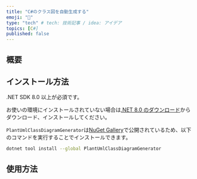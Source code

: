 ```yaml
---
title: "C#のクラス図を自動生成する"
emoji: "👋"
type: "tech" # tech: 技術記事 / idea: アイデア
topics: [C#]
published: false
---
```


## 概要

## インストール方法

.NET SDK 8.0 以上が必須です。

お使いの環境にインストールされていない場合は[.NET 8.0 のダウンロード](https://dotnet.microsoft.com/ja-jp/download/dotnet/8.0)からダウンロード、インストールしてください。

`PlantUmlClassDiagramGenerator`は[NuGet Gallery](https://www.nuget.org/packages/PlantUmlClassDiagramGenerator)で公開されているため、以下のコマンドを実行することでインストールできます。

```sh
dotnet tool install --global PlantUmlClassDiagramGenerator
```

## 使用方法
